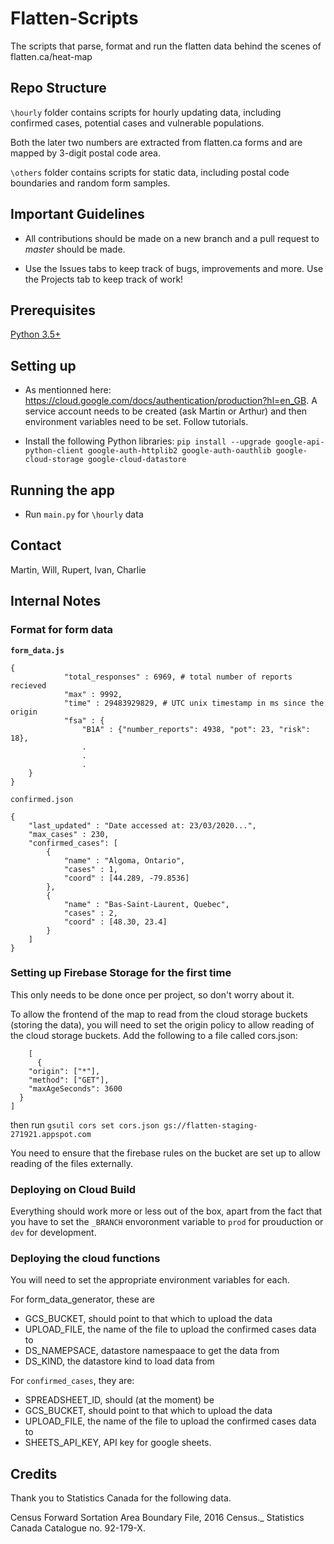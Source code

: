 # Flatten-Scripts
The scripts that parse, format and run the flatten data behind the scenes of flatten.ca/heat-map

## Repo Structure

`\hourly` folder contains scripts for hourly updating data, including confirmed cases, potential cases and vulnerable populations. 

Both the later two numbers are extracted from flatten.ca forms and are mapped by 3-digit postal code area.

`\others` folder contains scripts for static data, including postal code boundaries and random form samples.

## Important Guidelines
- All contributions should be made on a new branch and a pull request to *master* should be made.

- Use the Issues tabs to keep track of bugs, improvements and more. Use the Projects tab to keep track of work!

## Prerequisites
[Python 3.5+](https://www.python.org/)

## Setting up

- As mentionned here: https://cloud.google.com/docs/authentication/production?hl=en_GB. A service account needs to be created (ask Martin or Arthur) and then environment variables need to be set. Follow tutorials.

- Install the following Python libraries: `pip install --upgrade google-api-python-client google-auth-httplib2 google-auth-oauthlib google-cloud-storage google-cloud-datastore`

## Running the app
- Run `main.py` for `\hourly` data

## Contact
Martin, Will, Rupert, Ivan, Charlie

## Internal Notes

### Format for form data

**`form_data.js`**

```
{
            "total_responses" : 6969, # total number of reports recieved
            "max" : 9992,
            "time" : 29483929829, # UTC unix timestamp in ms since the origin
            "fsa" : {
                "B1A" : {"number_reports": 4938, "pot": 23, "risk": 18},
                .
                .
                .
    }
} 
```
`confirmed.json`

```
{
    "last_updated" : "Date accessed at: 23/03/2020...",
    "max_cases" : 230,
    "confirmed_cases": [
        {
            "name" : "Algoma, Ontario",
            "cases" : 1,
            "coord" : [44.289, -79.8536]
        },
        {
            "name" : "Bas-Saint-Laurent, Quebec",
            "cases" : 2,
            "coord" : [48.30, 23.4]
        }
    ]
}
```


### Setting up Firebase Storage for the first time

This only needs to be done once per project, so don't worry about it.

To allow the frontend of the map to read from the cloud storage buckets (storing the data), you will need to set the origin policy to allow reading of the cloud storage buckets. Add the following to a file called cors.json:
```
    [
      {
    "origin": ["*"],
    "method": ["GET"],
    "maxAgeSeconds": 3600
  }
]
```
then run 
```gsutil cors set cors.json gs://flatten-staging-271921.appspot.com```

You need to ensure that the firebase rules on the bucket are set up to allow reading of the files externally.


### Deploying on Cloud Build

Everything should work more or less out of the box, apart from the fact that you have to set the `_BRANCH` envoronment variable to `prod` for prouduction or `dev` for development.


### Deploying the cloud functions

You will need to set the appropriate environment variables for each.

For form_data_generator, these are
* GCS_BUCKET, should point to that which to upload the data
* UPLOAD_FILE, the name of the file to upload the confirmed cases data to
* DS_NAMEPSACE, datastore namespaace to get the data from
* DS_KIND, the datastore kind to load data from

For `confirmed_cases`, they are:
* SPREADSHEET_ID, should (at the moment) be 
* GCS_BUCKET, should point to that which to upload the data
* UPLOAD_FILE, the name of the file to upload the confirmed cases data to
* SHEETS_API_KEY, API key for google sheets.

## Credits

Thank you to Statistics Canada for the following data.

Census Forward Sortation Area Boundary File, 2016 Census._ Statistics Canada Catalogue no. 92-179-X.

## 

